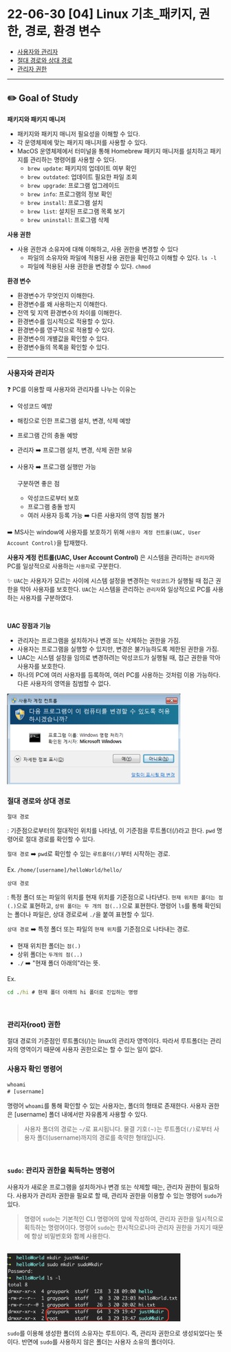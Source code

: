 # 22-06-30 [04] Linux 기초_패키지, 권한, 경로, 환경 변수

- [사용자와 관리자](#사용자와-관리자)  
- [절대 경로와 상대 경로](#절대-경로와-상대-경로) 
- [관리자 권한](#관리자root-권한) 

---

## ✏️ Goal of Study

**패키지와 패키지 매니저**

- 패키지와 패키지 매니저 필요성을 이해할 수 있다.
- 각 운영체제에 맞는 패키지 매니저를 사용할 수 있다.
- MacOS 운영체제에서 터미널을 통해 Homebrew 패키지 매니저를 설치하고 패키지를 관리하는 명령어를 사용할 수 있다.
    - `brew update`: 패키지의 업데이트 여부 확인
    - `brew outdated`: 업데이트 필요한 파일 조회
    - `brew upgrade`: 프로그램 업그레이드
    - `brew info`: 프로그램의 정보 확인
    - `brew install`: 프로그램 설치
    - `brew list`: 설치된 프로그램 목록 보기
    - `brew uninstall`: 프로그램 삭제

**사용 권한**

- 사용 권한과 소유자에 대해 이해하고, 사용 권한을 변경할 수 있다
  - 파일의 소유자와 파일에 적용된 사용 권한을 확인하고 이해할 수 있다. `ls -l`
  - 파일에 적용된 사용 권한을 변경할 수 있다. `chmod`

**환경 변수**

- 환경변수가 무엇인지 이해한다.
- 환경변수를 왜 사용하는지 이해한다.
- 전역 및 지역 환경변수의 차이를 이해한다.
- 환경변수를 임시적으로 적용할 수 있다.
- 환경변수를 영구적으로 적용할 수 있다.
- 환경변수의 개별값을 확인할 수 있다.
- 환경변수들의 목록을 확인할 수 있다.

---

### 사용자와 관리자

❓ PC를 이용할 때 사용자와 관리자를 나누는 이유는 

- 악성코드 예방
- 해킹으로 인한 프로그램 설치, 변경, 삭제 예방
- 프로그램 간의 충돌 예방

- 관리자 ➡️ 프로그램 설치, 변경, 삭제 권한 보유
- 사용자 ➡️ 프로그램 실행만 가능

    구분하면 좋은 점 
    - 악성코드로부터 보호
    - 프로그램 충돌 방지
    - 여러 사용자 등록 가능 ➡️ 다른 사용자의 영역 침범 불가

➡️ MS사는 window에 사용자를 보호하기 위해 `사용자 계정 컨트롤(UAC, User Account Control)`을 탑재했다.

**사용자 계정 컨트롤(UAC, User Account Control)** 은 시스템을 관리하는 `관리자`와 PC를 일상적으로 사용하는 `사용자`로 구분한다.

✨ `UAC`는 사용자가 모르는 사이에 시스템 설정을 변경하는 `악성코드`가 실행될 때 접근 권한을 막아 사용자를 보호한다. `UAC`는 시스템을 관리하는 `관리자`와 일상적으로 PC를 사용하는 사용자를 구분하였다.

<br>

**UAC 장점과 기능**

- 관리자는 프로그램을 설치하거나 변경 또는 삭제하는 권한을 가짐.
- 사용자는 프로그램을 실행할 수 있지만, 변경은 불가능하도록 제한된 권한을 가짐.
- UAC는 시스템 설정을 임의로 변경하려는 악성코드가 실행될 때, 접근 권한을 막아 사용자를 보호한다.
- 하나의 PC에 여러 사용자를 등록하여, 여러 PC를 사용하는 것처럼 이용 가능하다. 다른 사용자의 영역을 침범할 수 없다.

<img src="../../images/BootCamp/Section01/[04]/UAC.png" width=80% height=20%>

<br>

### 절대 경로와 상대 경로

`절대 경로`
    
: 기준점으로부터의 절대적인 위치를 나타냄, 이 기준점을 루트폴더(/)라고 한다. `pwd` 명령어로 절대 경로를 확인할 수 있다.

`절대 경로` ➡️ `pwd`로 확인할 수 있는 `루트폴더(/)`부터 시작하는 경로.

Ex. `/home/[username]/helloWorld/hello/`

`상대 경로`

: 특정 폴더 또는 파일의 위치를 현재 위치를 기준점으로 나타낸다. `현재 위치한 폴더는 점(.)`으로 표현하고, `상위 폴더는 두 개의 점(..)`으로 표현한다. 명령어 `ls`를 통해 확인되는 폴더나 파일은, 상대 경로로써 `./`을 붙여 표현할 수 있다.

`상대 경로` ➡️ 특정 폴더 또는 파일의 `현재 위치`를 기준점으로 나타내는 경로.

- 현재 위치한 폴더는 `점(.)`
- 상위 폴더는 `두개의 점(..)`
- `./` ➡️ "현재 폴더 아래의"라는 뜻.

Ex. 
```cmd
cd ./hi # 현재 폴더 아래의 hi 폴더로 진입하는 명령
```

<br>

### 관리자(root) 권한

절대 경로의 기준점인 루트폴더(/)는 linux의 관리자 영역이다. 따라서 루트폴더는 관리자의 영역이기 때문에 사용자 권한으로는 할 수 있는 일이 없다. 

### 사용자 확인 명령어

```cmd
whoami
# [username]
```

명령어 `whoami`를 통해 확인할 수 있는 사용자는, 폴더의 형태로 존재한다. 사용자 권한은 [username] 폴더 내에서만 자유롭게 사용할 수 있다.

> 사용자 폴더의 경로는 `~/`로 표시됩니다. 물결 기호`(~)`는 루트폴더`(/)`로부터 사용자 폴더(username)까지의 경로를 축약한 형태입니다.

<br>

### `sudo`: 관리자 권한을 획득하는 명령어

사용자가 새로운 프로그램을 설치하거나 변경 또는 삭제할 때는, 관리자 권한이 필요하다. 사용자가 관리자 권한을 필요로 할 때, 관리자 권한을 이용할 수 있는 명령어 `sudo`가 있다.

> 명령어 `sudo`는 기본적인 CLI 명령어의 앞에 작성하여, 관리자 권한을 일시적으로 획득하는 명령어이다. 명령어 `sudo`는 한시적으로나마 관리자 권한을 가지기 때문에 항상 비밀번호와 함께 사용한다.

<br>

<img src="../../images/BootCamp/Section01/[04]/root.png" width=80% height=20%>

`sudo`를 이용해 생성한 폴더의 소유자는 루트이다. 즉, 관리자 권한으로 생성되었다는 뜻이다. 반면에 `sudo`를 사용하지 않은 폴더는 사용자 소유의 폴더이다.